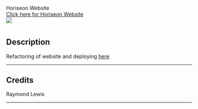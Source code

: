 <!DOCTYPE html>
<html lang="en-US">

  <head>
    Horiseon Website  
  </head>

  <body>
    <br>
    <a href="https://l1keafox.github.io/Horiseon">Click here for Horiseon Website </a> 
    <br>
    <img src="./assets/images/digital-marketing-meeting.jpg" />
  </body>

</html>

# <Your-Project-Title>

## Description

Refactoring of website and deploying <a href="https://l1keafox.github.io/Horiseon">here </a> 

---


## Credits

  Raymond Lewis

---



